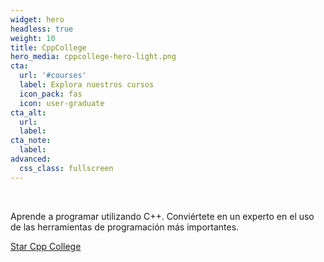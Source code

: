 ```yaml
---
widget: hero
headless: true
weight: 10
title: CppCollege
hero_media: cppcollege-hero-light.png
cta:
  url: '#courses'
  label: Explora nuestros cursos
  icon_pack: fas
  icon: user-graduate
cta_alt:
  url:
  label:
cta_note:
  label:
advanced:
  css_class: fullscreen
---
```


<br>

Aprende a programar utilizando C++. Conviértete en un experto en el uso de las herramientas de programación más importantes.

<a class="github-button" href="https://github.com/mpp3/cppcollege" data-icon="octicon-star" data-size="large" data-show-count="true" aria-label="Star Cpp College">Star Cpp College</a><script async defer src="https://buttons.github.io/buttons.js"></script>
